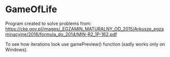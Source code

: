 # GameOfLife

Program created to solve problems from: https://cke.gov.pl/images/_EGZAMIN_MATURALNY_OD_2015/Arkusze_egzaminacyjne/2016/formula_do_2014/MIN-R2_1P-162.pdf

To see how iterations look use gamePreview() function (sadly works only on Windows).
